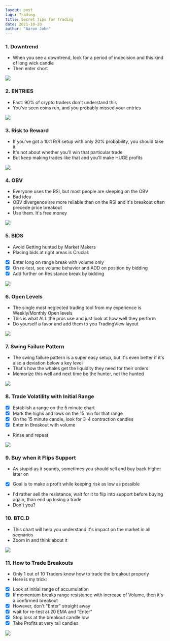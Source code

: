 ```yaml
---
layout: post
tags: Trading
title: Secret Tips for Trading
date: 2021-10-20
author: "Aaron John"
---
```


### 1. Downtrend

- When you see a downtrend, look for a period of indecision and this kind of long wick candle
- Then enter short

![](/assets/trading/one.JPG)

### 2. ENTRIES

- Fact: 90% of crypto traders don't understand this
- You've seen coins run, and you probably missed your entries

![](/assets/trading/two.JPG)

### 3. Risk to Reward

- If you've got a 10:1 R/R setup with only 20% probability, you should take it
- It's not about whether you'll win that particular trade
- But keep making trades like that and you'll make HUGE profits

![](/assets/trading/three.JPG)

### 4. OBV

- Everyone uses the RSI, but most people are sleeping on the OBV
- Bad idea
- OBV divergence are more reliable than on the RSI and it's breakout often precede price breakout
- Use them. It's free money

![](/assets/trading/four.JPG)

### 5. BIDS

- Avoid Getting hunted by Market Makers
- Placing bids at right areas is Crucial:
- [x] Enter long on range break with volume only
- [x] On re-test, see volume behavior and ADD on position by bidding
- [x] Add further on Resistance break by bidding

![](/assets/trading/five.JPG)

### 6. Open Levels

- The single most neglected trading tool from my experience is Weekly/Monthly Open levels
- This is what ALL the pros use and just look at how well they perform
- Do yourself a favor and add them to you TradingView layout

![](/assets/trading/six.PNG)

### 7. Swing Failure Pattern

- The swing failure pattern is a super easy setup, but it's even better if it's also a deviation below a key level
- That's how the whales get the liquidity they need for their orders
- Memorize this well and next time be the hunter, not the hunted

![](/assets/trading/seven.PNG)

### 8. Trade Volatility with Initial Range

- [x] Establish a range on the 5 minute chart
- [x] Mark the highs and lows on the 15 min for that range
- [x] On the 15 minute candle, look for 3-4 contraction candles
- [x] Enter in Breakout with volume
- Rinse and repeat

![](/assets/trading/eight.JPG)

### 9. Buy when it Flips Support

- As stupid as it sounds, sometimes you should sell and buy back higher later on
- [x] Goal is to make a profit while keeping risk as low as possible
- I'd rather sell the resistance, wait for it to flip into support before buying again, than end up losing a trade
- Don't you?

### 10. BTC.D

- This chart will help you understand it's impact on the market in all scenarios
- Zoom in and think about it

![](/assets/trading/ten.JPG)

### 11. How to Trade Breakouts

- Only 1 out of 10 Traders know how to trade the breakout properly
- Here is my trick:
- [x] Look at initial range of accumulation
- [x] If momentum breaks range resistance with increase of Volume, then it's a confirmed breakout
- [x] However, don't "Enter" straight away
- [x] wait for re-test at 20 EMA and "Enter"
- [x] Stop loss at the breakout candle low
- [x] Take Profits at very tall candles

![](/assets/trading/eleven.JPG)
